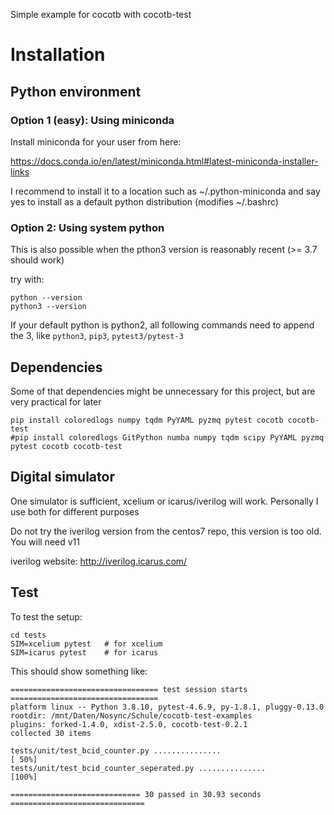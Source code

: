 Simple example for cocotb with cocotb-test

# Installation

## Python environment

### Option 1 (easy): Using miniconda

Install miniconda for your user from here:

https://docs.conda.io/en/latest/miniconda.html#latest-miniconda-installer-links

I recommend to install it to a location such as ~/.python-miniconda and say yes 
to install as a default python distribution (modifies ~/.bashrc)

### Option 2: Using system python

This is also possible when the pthon3 version is reasonably recent (>= 3.7 should work)

try with:
```
python --version
python3 --version
```

If your default python is python2, all following commands need to append the 3, like ```python3```, ```pip3```, ```pytest3/pytest-3```

## Dependencies

Some of that dependencies might be unnecessary for this project, but are very practical for later
```
pip install coloredlogs numpy tqdm PyYAML pyzmq pytest cocotb cocotb-test
#pip install coloredlogs GitPython numba numpy tqdm scipy PyYAML pyzmq pytest cocotb cocotb-test
```

## Digital simulator

One simulator is sufficient, xcelium or icarus/iverilog will work. Personally I use both for different purposes

Do not try the iverilog version from the centos7 repo, this version is too old. You will need v11

iverilog website: http://iverilog.icarus.com/


## Test

To test the setup:
```
cd tests
SIM=xcelium pytest   # for xcelium
SIM=icarus pytest    # for icarus
```

This should show something like:
```
================================= test session starts =================================
platform linux -- Python 3.8.10, pytest-4.6.9, py-1.8.1, pluggy-0.13.0
rootdir: /mnt/Daten/Nosync/Schule/cocotb-test-examples
plugins: forked-1.4.0, xdist-2.5.0, cocotb-test-0.2.1
collected 30 items                                                                    

tests/unit/test_bcid_counter.py ...............                                 [ 50%]
tests/unit/test_bcid_counter_seperated.py ...............                       [100%]

============================= 30 passed in 30.93 seconds ==============================
```
